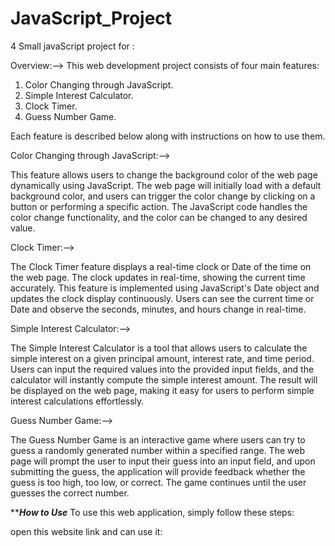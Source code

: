 # JavaScript_Project
4 Small javaScript project for : 

Overview:-->
This web development project consists of four main features:

1) Color Changing through JavaScript.
2) Simple Interest Calculator.
3) Clock Timer. 
4) Guess Number Game.

Each feature is described below along with instructions on how to use them.

Color Changing through JavaScript:-->

This feature allows users to change the background color of the web page dynamically using JavaScript. The web page will initially load with a default background color, and users can trigger the color change by clicking on a button or performing a specific action. The JavaScript code handles the color change functionality, and the color can be changed to any desired value.



Clock Timer:-->

The Clock Timer feature displays a real-time  clock  or Date of the time on the web page. The clock updates in real-time, showing the current time accurately. This feature is implemented using JavaScript's Date object and updates the clock display continuously. Users can see the current time or Date and  observe the seconds, minutes, and hours change in real-time.



Simple Interest Calculator:-->

The Simple Interest Calculator is a tool that allows users to calculate the simple interest on a given principal amount, interest rate, and time period. Users can input the required values into the provided input fields, and the calculator will instantly compute the simple interest amount. The result will be displayed on the web page, making it easy for users to perform simple interest calculations effortlessly.



Guess Number Game:-->

The Guess Number Game is an interactive game where users can try to guess a randomly generated number within a specified range. The web page will prompt the user to input their guess into an input field, and upon submitting the guess, the application will provide feedback whether the guess is too high, too low, or correct. The game continues until the user guesses the correct number.

***************How to Use*************
To use this web application, simply follow these steps:

open this website link and can use it: 
